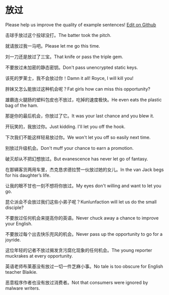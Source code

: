 # 放过

Please help us improve the quality of example sentences! [Edit on Github](https://github.com/jiyushe/jiyu-example-sentence-source/blob/main/chinese/fangguo.md)

<p><span class="chinese">击球手放过这个投球没打。</span><span class="english">The batter took the pitch.</span></p>

<p><span class="chinese">就请放过我一马吧。</span><span class="english">Please let me go this time.</span></p>

<p><span class="chinese">刘一刀还是放过了三宝。</span><span class="english">That knife or pass the triple gem.</span></p>

<p><span class="chinese">不要放过未加密的静态密钥。</span><span class="english">Don't pass unencrypted static keys.</span></p>

<p><span class="chinese">该死的罗莱士，我不会放过你！</span><span class="english">Damn it all! Royce, I will kill you!</span></p>

<p><span class="chinese">胖妹又怎么能放过这种机会呢？</span><span class="english">Fat girls how can miss this opportunity?</span></p>

<p><span class="chinese">雄霸连火腿肠的塑料包皮也不放过，吃掉的速度极快。</span><span class="english">He even eats the plastic bag of the ham.</span></p>

<p><span class="chinese">那是你的最后机会，你放过了它。</span><span class="english">It was your last chance and you blew it.</span></p>

<p><span class="chinese">开玩笑的，我放过你。</span><span class="english">Just kidding. I'll let you off the hook.</span></p>

<p><span class="chinese">下次我们不能这样轻易放过你。</span><span class="english">We won't let you off so easily next time.</span></p>

<p><span class="chinese">别放过升级机会。</span><span class="english">Don't muff your chance to earn a promotion.</span></p>

<p><span class="chinese">破灭却从不把幻想放过。</span><span class="english">But evanescence has never let go of fantasy.</span></p>

<p><span class="chinese">在那辆客货两用车里，杰克恳求德拉赞一伙放过她的女儿。</span><span class="english">In the van Jack begs for his daughter’s life.</span></p>

<p><span class="chinese">让我的眼不甘也一刻不想将你放过。</span><span class="english">My eyes don't willing and want to let you go.</span></p>

<p><span class="chinese">昆仑派会不会放过我们这些小弟子呢？</span><span class="english">Kunlunfaction will let us do the small disciple?</span></p>

<p><span class="chinese">不要放过任何机会来提高你的英语。</span><span class="english">Never chuck away a chance to improve your English.</span></p>

<p><span class="chinese">不要放过每个出去快乐兜风的机会。</span><span class="english">Never pass up the opportunity to go for a joyride.</span></p>

<p><span class="chinese">这位年轻的记者不放过揭发贪污腐化现象的任何机会。</span><span class="english">The young reporter muckrakes at every opportunity.</span></p>

<p><span class="chinese">英语老师布莱基没有放过一切一件芝麻小事。</span><span class="english">No tale is too obscure for English teacher Blaikie.</span></p>

<p><span class="chinese">恶意程序作者也没有放过消费者。</span><span class="english">Not that consumers were ignored by malware writers.</span></p>

